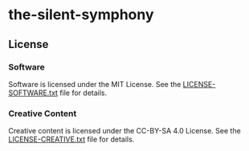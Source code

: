 # the-silent-symphony

## License

### Software

Software is licensed under the MIT License. See the [LICENSE-SOFTWARE.txt](LICENSE-SOFTWARE.txt) file for details.

### Creative Content

Creative content is licensed under the CC-BY-SA 4.0 License. See the [LICENSE-CREATIVE.txt](LICENSE-CREATIVE.txt) file for details.
